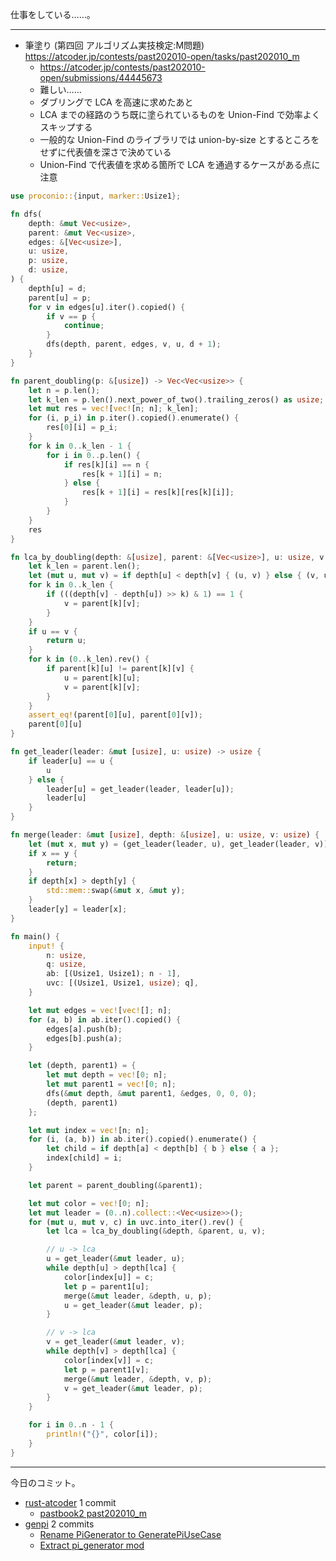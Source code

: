 仕事をしている……。

---

- 筆塗り (第四回 アルゴリズム実技検定:M問題)
  <https://atcoder.jp/contests/past202010-open/tasks/past202010_m>
  - <https://atcoder.jp/contests/past202010-open/submissions/44445673>
  - 難しい……
  - ダブリングで LCA を高速に求めたあと
  - LCA までの経路のうち既に塗られているものを Union-Find で効率よくスキップする
  - 一般的な Union-Find のライブラリでは union-by-size とするところをせずに代表値を深さで決めている
  - Union-Find で代表値を求める箇所で LCA を通過するケースがある点に注意

```rust
use proconio::{input, marker::Usize1};

fn dfs(
    depth: &mut Vec<usize>,
    parent: &mut Vec<usize>,
    edges: &[Vec<usize>],
    u: usize,
    p: usize,
    d: usize,
) {
    depth[u] = d;
    parent[u] = p;
    for v in edges[u].iter().copied() {
        if v == p {
            continue;
        }
        dfs(depth, parent, edges, v, u, d + 1);
    }
}

fn parent_doubling(p: &[usize]) -> Vec<Vec<usize>> {
    let n = p.len();
    let k_len = p.len().next_power_of_two().trailing_zeros() as usize;
    let mut res = vec![vec![n; n]; k_len];
    for (i, p_i) in p.iter().copied().enumerate() {
        res[0][i] = p_i;
    }
    for k in 0..k_len - 1 {
        for i in 0..p.len() {
            if res[k][i] == n {
                res[k + 1][i] = n;
            } else {
                res[k + 1][i] = res[k][res[k][i]];
            }
        }
    }
    res
}

fn lca_by_doubling(depth: &[usize], parent: &[Vec<usize>], u: usize, v: usize) -> usize {
    let k_len = parent.len();
    let (mut u, mut v) = if depth[u] < depth[v] { (u, v) } else { (v, u) };
    for k in 0..k_len {
        if (((depth[v] - depth[u]) >> k) & 1) == 1 {
            v = parent[k][v];
        }
    }
    if u == v {
        return u;
    }
    for k in (0..k_len).rev() {
        if parent[k][u] != parent[k][v] {
            u = parent[k][u];
            v = parent[k][v];
        }
    }
    assert_eq!(parent[0][u], parent[0][v]);
    parent[0][u]
}

fn get_leader(leader: &mut [usize], u: usize) -> usize {
    if leader[u] == u {
        u
    } else {
        leader[u] = get_leader(leader, leader[u]);
        leader[u]
    }
}

fn merge(leader: &mut [usize], depth: &[usize], u: usize, v: usize) {
    let (mut x, mut y) = (get_leader(leader, u), get_leader(leader, v));
    if x == y {
        return;
    }
    if depth[x] > depth[y] {
        std::mem::swap(&mut x, &mut y);
    }
    leader[y] = leader[x];
}

fn main() {
    input! {
        n: usize,
        q: usize,
        ab: [(Usize1, Usize1); n - 1],
        uvc: [(Usize1, Usize1, usize); q],
    }

    let mut edges = vec![vec![]; n];
    for (a, b) in ab.iter().copied() {
        edges[a].push(b);
        edges[b].push(a);
    }

    let (depth, parent1) = {
        let mut depth = vec![0; n];
        let mut parent1 = vec![0; n];
        dfs(&mut depth, &mut parent1, &edges, 0, 0, 0);
        (depth, parent1)
    };

    let mut index = vec![n; n];
    for (i, (a, b)) in ab.iter().copied().enumerate() {
        let child = if depth[a] < depth[b] { b } else { a };
        index[child] = i;
    }

    let parent = parent_doubling(&parent1);

    let mut color = vec![0; n];
    let mut leader = (0..n).collect::<Vec<usize>>();
    for (mut u, mut v, c) in uvc.into_iter().rev() {
        let lca = lca_by_doubling(&depth, &parent, u, v);

        // u -> lca
        u = get_leader(&mut leader, u);
        while depth[u] > depth[lca] {
            color[index[u]] = c;
            let p = parent1[u];
            merge(&mut leader, &depth, u, p);
            u = get_leader(&mut leader, p);
        }

        // v -> lca
        v = get_leader(&mut leader, v);
        while depth[v] > depth[lca] {
            color[index[v]] = c;
            let p = parent1[v];
            merge(&mut leader, &depth, v, p);
            v = get_leader(&mut leader, p);
        }
    }

    for i in 0..n - 1 {
        println!("{}", color[i]);
    }
}
```

---

今日のコミット。

- [rust-atcoder](https://github.com/bouzuya/rust-atcoder) 1 commit
  - [pastbook2 past202010_m](https://github.com/bouzuya/rust-atcoder/commit/d8d3f6b9b9d1b56e7619f7242d8622c3335d0eea)
- [genpi](https://github.com/bouzuya/genpi) 2 commits
  - [Rename PiGenerator to GeneratePiUseCase](https://github.com/bouzuya/genpi/commit/34484493c48e709b57a5bc3c697ee798de649229)
  - [Extract pi_generator mod](https://github.com/bouzuya/genpi/commit/bf33de0e0e12a26e9943d155af4b7397d51b7237)
